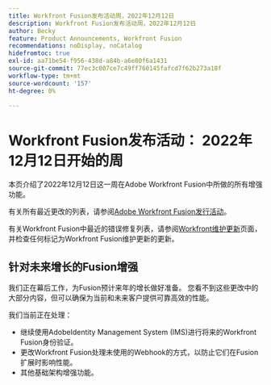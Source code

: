```yaml
---
title: Workfront Fusion发布活动周，2022年12月12日
description: Workfront Fusion发布活动周，2022年12月12日
author: Becky
feature: Product Announcements, Workfront Fusion
recommendations: noDisplay, noCatalog
hidefromtoc: true
exl-id: aa71be54-f956-438d-a84b-a6e80f6a1431
source-git-commit: 77ec3c007ce7c49ff760145fafcd7f62b273a18f
workflow-type: tm+mt
source-wordcount: '157'
ht-degree: 0%

---
```


# Workfront Fusion发布活动： 2022年12月12日开始的周

本页介绍了2022年12月12日这一周在Adobe Workfront Fusion中所做的所有增强功能。

有关所有最近更改的列表，请参阅[Adobe Workfront Fusion发行活动](/help/workfront-fusion/fusion-product-releases/fusion-release-activity.md)。

有关Workfront Fusion中最近的错误修复列表，请参阅[Workfront维护更新](https://experienceleague.adobe.com/docs/workfront-known-issues/releases/current-updates.html)页面，并检查任何标记为Workfront Fusion维护更新的更新。

## 针对未来增长的Fusion增强

我们正在幕后工作，为Fusion预计来年的增长做好准备。 您看不到这些更改中的大部分内容，但可以确保为当前和未来客户提供可靠高效的性能。


我们当前正在处理：

* 继续使用AdobeIdentity Management System (IMS)进行将来的Workfront Fusion身份验证。
* 更改Workfront Fusion处理未使用的Webhook的方式，以防止它们在Fusion扩展时影响性能。
* 其他基础架构增强功能。

